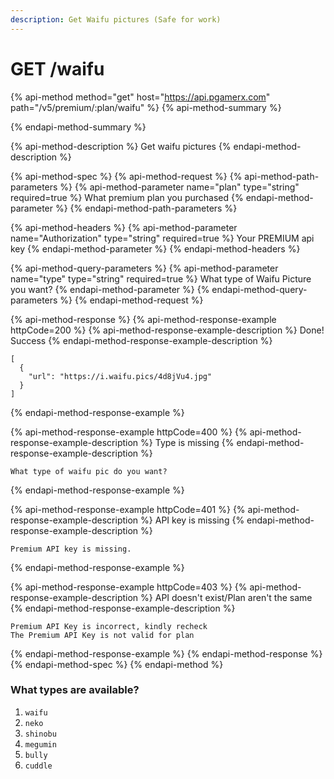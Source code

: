 ```yaml
---
description: Get Waifu pictures (Safe for work)
---
```


# GET /waifu

{% api-method method="get" host="https://api.pgamerx.com" path="/v5/premium/:plan/waifu" %}
{% api-method-summary %}

{% endapi-method-summary %}

{% api-method-description %}
Get waifu pictures
{% endapi-method-description %}

{% api-method-spec %}
{% api-method-request %}
{% api-method-path-parameters %}
{% api-method-parameter name="plan" type="string" required=true %}
What premium plan you purchased
{% endapi-method-parameter %}
{% endapi-method-path-parameters %}

{% api-method-headers %}
{% api-method-parameter name="Authorization" type="string" required=true %}
Your PREMIUM api key
{% endapi-method-parameter %}
{% endapi-method-headers %}

{% api-method-query-parameters %}
{% api-method-parameter name="type" type="string" required=true %}
What type of Waifu Picture you want?
{% endapi-method-parameter %}
{% endapi-method-query-parameters %}
{% endapi-method-request %}

{% api-method-response %}
{% api-method-response-example httpCode=200 %}
{% api-method-response-example-description %}
Done! Success
{% endapi-method-response-example-description %}

```
[
  {
    "url": "https://i.waifu.pics/4d8jVu4.jpg"
  }
]
```
{% endapi-method-response-example %}

{% api-method-response-example httpCode=400 %}
{% api-method-response-example-description %}
Type is missing
{% endapi-method-response-example-description %}

```
What type of waifu pic do you want?
```
{% endapi-method-response-example %}

{% api-method-response-example httpCode=401 %}
{% api-method-response-example-description %}
API key is missing
{% endapi-method-response-example-description %}

```
Premium API key is missing.
```
{% endapi-method-response-example %}

{% api-method-response-example httpCode=403 %}
{% api-method-response-example-description %}
API doesn't exist/Plan aren't the same
{% endapi-method-response-example-description %}

```
Premium API Key is incorrect, kindly recheck
The Premium API Key is not valid for plan
```
{% endapi-method-response-example %}
{% endapi-method-response %}
{% endapi-method-spec %}
{% endapi-method %}

### What types are available?

1. `waifu`
2. `neko`
3. `shinobu`
4. `megumin`
5. `bully`
6. `cuddle`

